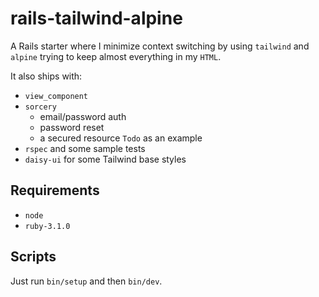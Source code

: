 # rails-tailwind-alpine

A Rails starter where I minimize context switching by using `tailwind` and `alpine` trying to keep almost everything in my `HTML`.

It also ships with:
- `view_component`
- `sorcery`
  - email/password auth
  - password reset
  - a secured resource `Todo` as an example
- `rspec` and some sample tests
- `daisy-ui` for some Tailwind base styles

## Requirements

- `node`
- `ruby-3.1.0`

## Scripts

Just run `bin/setup` and then `bin/dev`.
